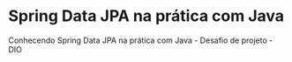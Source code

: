 # Spring Data JPA na prática com Java
Conhecendo Spring Data JPA na prática com Java - Desafio de projeto - DIO
